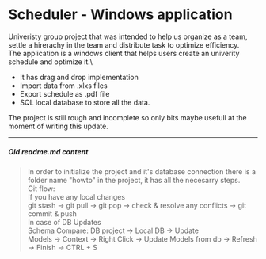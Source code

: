 # Scheduler - Windows application

Univeristy group project that was intended to help us organize as a team, settle a hirerachy in the team and distribute task to optimize efficiency.\
The application is a windows client that helps users create an univerity schedule and optimize it.\
* It has drag and drop implementation
* Import data from .xlxs files
* Export schedule as .pdf file
* SQL local database to store all the data. 

The project is still rough and incomplete so only bits maybe usefull at the moment of writing this update.

---
##### Old readme.md content
>In order to initialize the project and it's database connection there is a folder name "howto" in the project, it has all the necesarry steps.<br> Git flow:<br>If you have any local changes<br>git stash -> git pull -> git pop -> check & resolve any conflicts -> git commit & push<br>In case of DB Updates<br>Schema Compare: DB project -> Local DB -> Update<br>Models -> Context -> Right Click -> Update Models from db -> Refresh -> Finish -> CTRL + S

